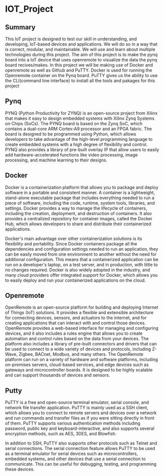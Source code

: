 # IOT_Project

## Summary

This IoT project is designed to test our skill in understanding, and developing, IoT-based devices and applications. We will do so in a way that is correct, modular, and maintainable. We will use and learn about multiple technologies during this project. The aim of this project is to make the pynq board into a IoT device that uses openremote to visualize the data the pynq board recives/makes. In this project we will be making use of Docker and openremote as well as Github and PuTTY. Docker is used for running the Openremote container on the Pynq board. PuTTY gives us the ability to use the CLI(command line interface) to install all the tools and pakages for this project

## Pynq

PYNQ (Python Productivity for ZYNQ) is an open-source project from Xilinx that makes it easy to design embedded systems with Xilinx Zynq Systems on Chips (SoCs). The PYNQ board is based on the Zynq SoC, which contains a dual-core ARM Cortex-A9 processor and an FPGA fabric. The board is designed to be programmed using Python, which allows developers to take advantage of the high-level programming language to create embedded systems with a high degree of flexibility and control. PYNQ also provides a library of pre-built overlay IP that allow users to easily add hardware-accelerated functions like video processing, image processing, and machine learning to their designs.

## Docker

Docker is a containerization platform that allows you to package and deploy software in a portable and consistent manner. A container is a lightweight, stand-alone executable package that includes everything needed to run a piece of software, including the code, runtime, system tools, libraries, and settings. Docker provides a way to manage the lifecycle of containers, including the creation, deployment, and destruction of containers. It also provides a centralized repository for container images, called the Docker Hub, which allows developers to share and distribute their containerized applications.

Docker's main advantage over other containerization solutions is its flexibility and portability. Since Docker containers package all the dependencies and configuration settings needed to run an application, they can be easily moved from one environment to another without the need for additional configuration. This means that a containerized application can be run on a developer's laptop, on a test server, and in production, with little to no changes required. Docker is also widely adopted in the industry, and many cloud providers offer integrated support for Docker, which allows you to easily deploy and run your containerized applications on the cloud.

## Openremote

OpenRemote is an open-source platform for building and deploying Internet of Things (IoT) solutions. It provides a flexible and extensible architecture for connecting devices, sensors, and actuators to the internet, and for creating applications that can interact with and control those devices. OpenRemote provides a web-based interface for managing and configuring devices, and it also includes a rules engine that allows you to create automation and control rules based on the data from your devices. The platform also includes a library of pre-built connectors and drivers that can be used to connect to a wide variety of devices and protocols, including Z-Wave, Zigbee, BACnet, Modbus, and many others. The OpenRemote platform can run on a variety of hardware and software platforms, including on-premises servers, cloud-based services, and edge devices such as gateways and microcontroller boards. It is designed to be highly scalable and can support thousands of devices and sensors.

## Putty 

PuTTY is a free and open-source terminal emulator, serial console, and network file transfer application. PuTTY is mainly used as a SSH client, which allows you to connect to remote servers and devices over a network and run commands and transfer files as if you were sitting directly in front of them. PuTTY supports various authentication methods including password, public key and keyboard-interactive, and also supports several encryption methods, such as AES, 3DES, and Blowfish.

In addition to SSH, PuTTY also supports other protocols such as Telnet and serial connections. The serial connection feature allows PuTTY to be used as a terminal emulator for serial devices such as microcontrollers, embedded systems, and other devices that use a serial connection to communicate. This can be useful for debugging, testing, and programming these devices.
